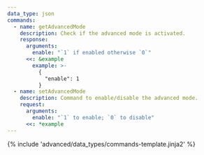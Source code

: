 ```yaml
---
data_type: json
commands:
  - name: getAdvancedMode
    description: Check if the advanced mode is activated.
    response:
      arguments:
        enable: "`1` if enabled otherwise `0`"
      <<: &example
        example: >-
          {
            "enable": 1
          }
  - name: setAdvancedMode
    description: Command to enable/disable the advanced mode.
    request:
      arguments:
        enable: "`1` to enable; `0` to disable"
      <<: *example
---
```


{% include 'advanced/data_types/commands-template.jinja2' %}
